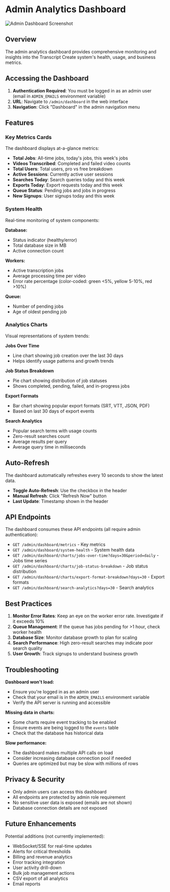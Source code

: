 # Admin Analytics Dashboard

![Admin Dashboard Screenshot](https://github.com/user-attachments/assets/af0265e1-6d1a-4bd9-a0ec-948adfec886a)

## Overview

The admin analytics dashboard provides comprehensive monitoring and insights into the Transcript Create system's health, usage, and business metrics.

## Accessing the Dashboard

1. **Authentication Required**: You must be logged in as an admin user (email in `ADMIN_EMAILS` environment variable)
2. **URL**: Navigate to `/admin/dashboard` in the web interface
3. **Navigation**: Click "Dashboard" in the admin navigation menu

## Features

### Key Metrics Cards

The dashboard displays at-a-glance metrics:

- **Total Jobs**: All-time jobs, today's jobs, this week's jobs
- **Videos Transcribed**: Completed and failed video counts
- **Total Users**: Total users, pro vs free breakdown
- **Active Sessions**: Currently active user sessions
- **Searches Today**: Search queries today and this week
- **Exports Today**: Export requests today and this week
- **Queue Status**: Pending jobs and jobs in progress
- **New Signups**: User signups today and this week

### System Health

Real-time monitoring of system components:

**Database:**
- Status indicator (healthy/error)
- Total database size in MB
- Active connection count

**Workers:**
- Active transcription jobs
- Average processing time per video
- Error rate percentage (color-coded: green <5%, yellow 5-10%, red >10%)

**Queue:**
- Number of pending jobs
- Age of oldest pending job

### Analytics Charts

Visual representations of system trends:

**Jobs Over Time**
- Line chart showing job creation over the last 30 days
- Helps identify usage patterns and growth trends

**Job Status Breakdown**
- Pie chart showing distribution of job statuses
- Shows completed, pending, failed, and in-progress jobs

**Export Formats**
- Bar chart showing popular export formats (SRT, VTT, JSON, PDF)
- Based on last 30 days of export events

**Search Analytics**
- Popular search terms with usage counts
- Zero-result searches count
- Average results per query
- Average query time in milliseconds

## Auto-Refresh

The dashboard automatically refreshes every 10 seconds to show the latest data.

- **Toggle Auto-Refresh**: Use the checkbox in the header
- **Manual Refresh**: Click "Refresh Now" button
- **Last Update**: Timestamp shown in the header

## API Endpoints

The dashboard consumes these API endpoints (all require admin authentication):

- `GET /admin/dashboard/metrics` - Key metrics
- `GET /admin/dashboard/system-health` - System health data
- `GET /admin/dashboard/charts/jobs-over-time?days=30&period=daily` - Jobs time series
- `GET /admin/dashboard/charts/job-status-breakdown` - Job status distribution
- `GET /admin/dashboard/charts/export-format-breakdown?days=30` - Export formats
- `GET /admin/dashboard/search-analytics?days=30` - Search analytics

## Best Practices

1. **Monitor Error Rates**: Keep an eye on the worker error rate. Investigate if it exceeds 10%
2. **Queue Management**: If the queue has jobs pending for >1 hour, check worker health
3. **Database Size**: Monitor database growth to plan for scaling
4. **Search Performance**: High zero-result searches may indicate poor search quality
5. **User Growth**: Track signups to understand business growth

## Troubleshooting

**Dashboard won't load:**
- Ensure you're logged in as an admin user
- Check that your email is in the `ADMIN_EMAILS` environment variable
- Verify the API server is running and accessible

**Missing data in charts:**
- Some charts require event tracking to be enabled
- Ensure events are being logged to the `events` table
- Check that the database has historical data

**Slow performance:**
- The dashboard makes multiple API calls on load
- Consider increasing database connection pool if needed
- Queries are optimized but may be slow with millions of rows

## Privacy & Security

- Only admin users can access this dashboard
- All endpoints are protected by admin role requirement
- No sensitive user data is exposed (emails are not shown)
- Database connection details are not exposed

## Future Enhancements

Potential additions (not currently implemented):
- WebSocket/SSE for real-time updates
- Alerts for critical thresholds
- Billing and revenue analytics
- Error tracking integration
- User activity drill-down
- Bulk job management actions
- CSV export of all analytics
- Email reports
